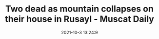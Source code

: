 ---
"title": "Two dead as mountain collapses on their house in Rusayl - Muscat Daily"
"date": "2021-10-3 13:24:9"
"feed_name": "GOOGLENEWSINDUSTRIAL"
"feed_website": "https://news.google.com/search?q=industrial%2Bincident&hl=en-US&gl=US&ceid=US:en"
"feed_rss": "https://news.google.com/rss/search?q=industrial%2Bincident&hl=en-US&gl=US&ceid=US:en"
"link": "https://www.muscatdaily.com/2021/10/03/two-dead-as-mountain-collapses-on-their-house-in-rusayl/"
"source": "{'href': 'https://www.muscatdaily.com', 'title': 'Muscat Daily'}"
"file": "_posts/2021-1-1-25294a26dba3b01b08df60f54a4d80dac6d3d107.md"
"accident": "1"
"drilling": "0"
"dead": "2"
"injured": "0"
"arrested": "0"
"where": "unknown site"
"causes": "collapse"
"place": "Rusayl"
---
